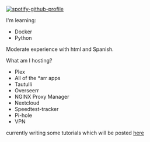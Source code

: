 [![spotify-github-profile](https://spotify-github-profile.vercel.app/api/view?uid=kill_urself&cover_image=true&theme=default&show_offline=false&background_color=121212&interchange=false)](https://github.com/kittinan/spotify-github-profile)

I'm learning:

* Docker
* Python

Moderate experience with html and Spanish.

What am I hosting?

* Plex
* All of the *arr apps  
* Tautulli
* Overseerr
* NGINX Proxy Manager
* Nextcloud
* Speedtest-tracker
* Pi-hole
* VPN

currently writing some tutorials which will be posted [here](https://blog.5150.lol)

<!---
retardedboy/retardedboy is a ✨ special ✨ repository because its `README.md` (this file) appears on your GitHub profile.
You can click the Preview link to take a look at your changes.
--->
